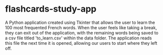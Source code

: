 # flashcards-study-app
A Python application created using Tkinter that allows the user to learn the 100 most frequented French words. When the user feels like taking a break, they can exit out of the application, with the remaining words being saved to a csv file titled 'to_learn.csv' within the data folder. The application reads this file the next time it is opened, allowing our users to start where they left off. 
